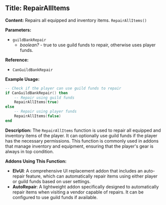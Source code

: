 ## Title: RepairAllItems

**Content:**
Repairs all equipped and inventory items.
`RepairAllItems()`

**Parameters:**
- `guildBankRepair`
  - *boolean?* - true to use guild funds to repair, otherwise uses player funds.

**Reference:**
- `CanGuildBankRepair`

**Example Usage:**
```lua
-- Check if the player can use guild funds to repair
if CanGuildBankRepair() then
    -- Repair using guild funds
    RepairAllItems(true)
else
    -- Repair using player funds
    RepairAllItems(false)
end
```

**Description:**
The `RepairAllItems` function is used to repair all equipped and inventory items of the player. It can optionally use guild funds if the player has the necessary permissions. This function is commonly used in addons that manage inventory and equipment, ensuring that the player's gear is always in top condition.

**Addons Using This Function:**
- **ElvUI**: A comprehensive UI replacement addon that includes an auto-repair feature, which can automatically repair items using either player or guild funds based on user settings.
- **AutoRepair**: A lightweight addon specifically designed to automatically repair items when visiting a vendor capable of repairs. It can be configured to use guild funds if available.